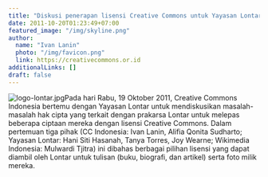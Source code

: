 ```yaml
---
title: "Diskusi penerapan lisensi Creative Commons untuk Yayasan Lontar"
date: 2011-10-20T01:23:49+07:00
featured_image: "/img/skyline.png"
author:
  name: "Ivan Lanin"
  photo: "/img/favicon.png"
  link: https://creativecommons.or.id
additionalLinks: []
draft: false
---
```


![logo-lontar.jpg](../../uploads/logo-lontar.jpg)Pada hari Rabu, 19 Oktober 2011, Creative Commons Indonesia bertemu dengan Yayasan Lontar untuk mendiskusikan masalah-masalah hak cipta yang terkait dengan prakarsa Lontar untuk melepas beberapa ciptaan mereka dengan lisensi Creative Commons. Dalam pertemuan tiga pihak (CC Indonesia: Ivan Lanin, Alifia Qonita Sudharto; Yayasan Lontar: Hani Siti Hasanah, Tanya Torres, Joy Wearne; Wikimedia Indonesia: Mulwardi Tjitra) ini dibahas berbagai pilihan lisensi yang dapat diambil oleh Lontar untuk tulisan (buku, biografi, dan artikel) serta foto milik mereka.